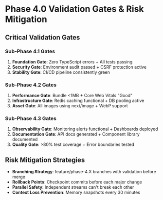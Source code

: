 # Phase 4.0 Validation Gates & Risk Mitigation

## Critical Validation Gates

### Sub-Phase 4.1 Gates
1. **Foundation Gate**: Zero TypeScript errors + All tests passing
2. **Security Gate**: Environment audit passed + CSRF protection active
3. **Stability Gate**: CI/CD pipeline consistently green

### Sub-Phase 4.2 Gates  
1. **Performance Gate**: Bundle <1MB + Core Web Vitals "Good"
2. **Infrastructure Gate**: Redis caching functional + DB pooling active
3. **Asset Gate**: All images using next/image + WebP support

### Sub-Phase 4.3 Gates
1. **Observability Gate**: Monitoring alerts functional + Dashboards deployed
2. **Documentation Gate**: API docs generated + Component library documented
3. **Quality Gate**: >80% test coverage + Error boundaries tested

## Risk Mitigation Strategies
- **Branching Strategy**: feature/phase-4.X branches with validation before merge
- **Rollback Points**: Checkpoint commits before each major change
- **Parallel Safety**: Independent streams can't break each other
- **Context Loss Prevention**: Memory snapshots every 30 minutes